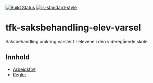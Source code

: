 [![Build Status](https://travis-ci.org/telemark/tfk-saksbehandling-elev-varsel.svg?branch=master)](https://travis-ci.org/telemark/tfk-saksbehandling-elev-varsel)
[![js-standard-style](https://img.shields.io/badge/code%20style-standard-brightgreen.svg?style=flat)](https://github.com/feross/standard)
# tfk-saksbehandling-elev-varsel
Saksbehandling omkring varsler til elevene i den videregående skole

## Innhold
- [Arbeidsflyt](docs/workflow.md)
- [Regler](docs/rules.md)